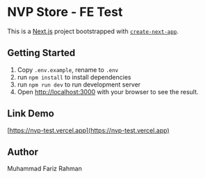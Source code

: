 # NVP Store - FE Test

This is a [Next.js](https://nextjs.org/) project bootstrapped with [`create-next-app`](https://github.com/vercel/next.js/tree/canary/packages/create-next-app).

## Getting Started

1. Copy `.env.example`, rename to `.env`
2. run `npm install` to install dependencies
3. run `npm run dev` to run development server
4. Open [http://localhost:3000](http://localhost:3000) with your browser to see the result.

## Link Demo
[https://nvp-test.vercel.app](https://nvp-test.vercel.app)

## Author
Muhammad Fariz Rahman
